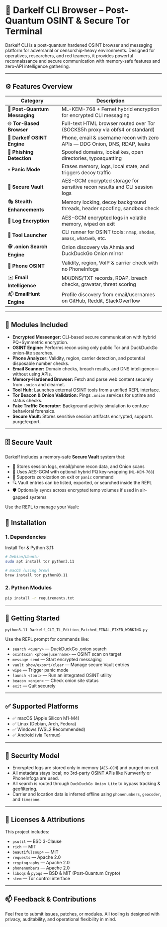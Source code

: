 # 🧠 Darkelf CLI Browser – Post-Quantum OSINT & Secure Tor Terminal

Darkelf CLI is a post-quantum hardened OSINT browser and messaging platform for adversarial or censorship-heavy environments. Designed for operatives, researchers, and red teamers, it provides powerful reconnaissance and secure communication with memory-safe features and zero-API intelligence gathering.

---

## ⚙️ Features Overview

| Category                     | Description                                                                 |
|------------------------------|-----------------------------------------------------------------------------|
| 🔐 **Post-Quantum Messaging**  | ML-KEM-768 + Fernet hybrid encryption for encrypted CLI messaging            |
| 🌐 **Tor-Based Browser**       | Full-text HTML browser routed over Tor (SOCKS5h proxy via obfs4 or standard) |
| 🔎 **Darkelf OSINT Engine**   | Phone, email & username recon with zero APIs — DDG Onion, DNS, RDAP, leaks   |
| 🧠 **Phishing Detection**     | Spoofed domains, lookalikes, open directories, typosquatting                 |
| 💀 **Panic Mode**             | Erases memory, logs, local state, and triggers decoy traffic                |
| 🔐 **Secure Vault**           | AES-GCM encrypted storage for sensitive recon results and CLI session logs  |
| 🎭 **Stealth Enhancements**   | Memory locking, decoy background threads, header spoofing, sandbox check     |
| 🧪 **Log Encryption**         | AES-GCM encrypted logs in volatile memory, wiped on exit                    |
| 🧩 **Tool Launcher**          | CLI runner for OSINT tools: `nmap`, `shodan`, `amass`, `whatweb`, etc.      |
| 🕵️ **.onion Search Engine**   | Onion discovery via Ahmia and DuckDuckGo Onion mirror                       |
| 📱 **Phone OSINT**            | Validity, region, VoIP & carrier check with no PhoneInfoga                  |
| ✉️ **Email Intelligence**     | MX/DNS/TXT records, RDAP, breach checks, gravatar, threat scoring           |
| 📬 **EmailHunt Engine**       | Profile discovery from email/usernames on GitHub, Reddit, StackOverflow     |

---

## 🧰 Modules Included

- **Encrypted Messenger:** CLI-based secure communication with hybrid PQ+Symmetric encryption.
- **OSINT Engine:** Performs recon using only public Tor and DuckDuckGo onion-lite searches.
- **Phone Analyzer:** Validity, region, carrier detection, and potential disposable number checks.
- **Email Scanner:** Domain checks, breach results, and DNS intelligence—without using APIs.
- **Memory-Hardened Browser:** Fetch and parse web content securely from `.onion` and clearnet.
- **Tool Hub:** Launches external OSINT tools from a unified REPL interface.
- **Tor Beacon & Onion Validation:** Pings `.onion` services for uptime and status checks.
- **Fake Traffic Generator:** Background activity simulation to confuse behavioral forensics.
- **Secure Vault:** Stores sensitive session artifacts encrypted, supports purge/export.

---

## 🗄️ Secure Vault

Darkelf includes a memory-safe **Secure Vault** system that:
- 💾 Stores session logs, email/phone recon data, and Onion scans
- 🔐 Uses AES-GCM with optional hybrid PQ key-wrapping (`ML-KEM-768`)
- 🧼 Supports zeroization on exit or `panic` command
- 🔍 Vault entries can be listed, exported, or searched inside the REPL
- 🛡️ Optionally syncs across encrypted temp volumes if used in air-gapped systems

Use the REPL to manage your Vault:

## 🔧 Installation

### 1. Dependencies

Install Tor & Python 3.11:

```bash
# Debian/Ubuntu
sudo apt install tor python3.11

# macOS (using brew)
brew install tor python@3.11
```

### 2. Python Modules

```bash
pip install -r requirements.txt
```

---

## 🚀 Getting Started

```bash
python3.11 Darkelf_CLI_TL_Edition_Patched_FINAL_FIXED_WORKING.py
```

Use the REPL prompt for commands like:

- `search <query>` — DuckDuckGo .onion search
- `osintscan <phone|username>` — OSINT scan on target
- `message send` — Start encrypted messaging
- `vault show/export/clear` — Manage secure Vault entries
- `wipe` — Trigger panic mode
- `launch <tool>` — Run an integrated OSINT utility
- `beacon <onion>` — Check onion site status
- `exit` — Quit securely

---

## ✅ Supported Platforms

- ✅ macOS (Apple Silicon M1–M4)
- ✅ Linux (Debian, Arch, Fedora)
- ✅ Windows (WSL2 Recommended)
- ✅ Android (via Termux)

---

## 🔐 Security Model

- Encrypted logs are stored only in memory (`AES-GCM`) and purged on exit.
- All metadata stays local; no 3rd-party OSINT APIs like Numverify or PhoneInfoga are used.
- All search is routed through `DuckDuckGo Onion Lite` to bypass tracking & geofiltering.
- Carrier and location data is inferred offline using `phonenumbers`, `geocoder`, and `timezone`.

---

## 📝 Licenses & Attributions

This project includes:

- `psutil` — BSD 3-Clause
- `rich` — MIT
- `beautifulsoup4` — MIT
- `requests` — Apache 2.0
- `cryptography` — Apache 2.0
- `phonenumbers` — Apache 2.0
- `liboqs` & `pyoqs` — BSD & MIT (Post-Quantum Crypto)
- `stem` — Tor control interface

---

## 📫 Feedback & Contributions

Feel free to submit issues, patches, or modules. All tooling is designed with privacy, auditability, and operational flexibility in mind.
